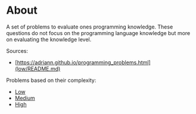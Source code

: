 # About

A set of problems to evaluate ones programming knowledge. These questions do
not focus on the programming language knowledge but more on evaluating
the knowledge level.

Sources:
* [https://adriann.github.io/programming_problems.html](low/README.md)

Problems based on their complexity:

* [Low](low/README.md)
* [Medium](medium/README.md)
* [High](high/README.md)




